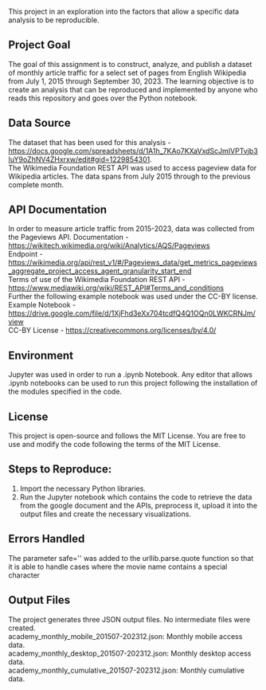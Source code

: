 This project in an exploration into the factors that allow a specific data analysis to be reproducible.

## Project Goal 
The goal of this assignment is to construct, analyze, and publish a dataset of monthly article traffic for a select set of pages from English Wikipedia from July 1, 2015 through September 30, 2023. The learning objective is to create an analysis that can be reproduced and implemented by anyone who reads this repository and goes over the Python notebook. 

## Data Source
The dataset that has been used for this analysis - https://docs.google.com/spreadsheets/d/1A1h_7KAo7KXaVxdScJmIVPTvjb3IuY9oZhNV4ZHxrxw/edit#gid=1229854301.  
The Wikimedia Foundation REST API  was used to access pageview data for Wikipedia articles. The data spans from July 2015 through to the previous complete month.

## API Documentation
In order to measure article traffic from 2015-2023, data was collected from the Pageviews API. 
Documentation - https://wikitech.wikimedia.org/wiki/Analytics/AQS/Pageviews  
Endpoint - https://wikimedia.org/api/rest_v1/#/Pageviews_data/get_metrics_pageviews_aggregate_project_access_agent_granularity_start_end  
Terms of use of the Wikimedia Foundation REST API - https://www.mediawiki.org/wiki/REST_API#Terms_and_conditions  
Further the following example notebook was used under the CC-BY license.  
Example Notebook - https://drive.google.com/file/d/1XjFhd3eXx704tcdfQ4Q1OQn0LWKCRNJm/view  
CC-BY License - https://creativecommons.org/licenses/by/4.0/  
 
## Environment
Jupyter was used in order to run a .ipynb Notebook. Any editor that allows .ipynb notebooks can be used to run this project following the installation of the modules specified in the code.

## License
This project is open-source and follows the MIT License. You are free to use and modify the code following the terms of the MIT License.

## Steps to Reproduce:
1)	Import the necessary Python libraries.  
2)	Run the Jupyter notebook which contains the code to retrieve the data from the google document and the APIs, preprocess it, upload it into the output files and create the necessary visualizations. 

## Errors Handled
The parameter safe='' was added to the urllib.parse.quote function so that it is able to handle cases where the movie name contains a special character

## Output Files 
The project generates three JSON output files. No intermediate files were created.  
academy_monthly_mobile_201507-202312.json: Monthly mobile access data.  
academy_monthly_desktop_201507-202312.json: Monthly desktop access data.  
academy_monthly_cumulative_201507-202312.json: Monthly cumulative data.  





